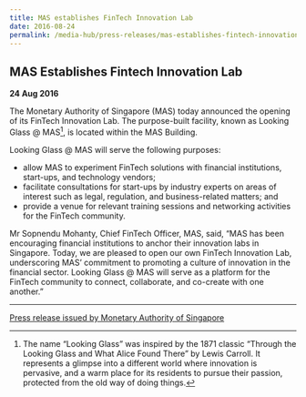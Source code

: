 ```yaml
---
title: MAS establishes FinTech Innovation Lab
date: 2016-08-24
permalink: /media-hub/press-releases/mas-establishes-fintech-innovation-lab/
---
```

## MAS Establishes Fintech Innovation Lab ##

**24 Aug 2016**

The Monetary Authority of Singapore (MAS) today announced the opening of its FinTech Innovation Lab. The purpose-built facility, known as Looking Glass @ MAS[^1], is located within the MAS Building.

Looking Glass @ MAS will serve the following purposes:

* allow MAS to experiment FinTech solutions with financial institutions, start-ups, and technology vendors;
* facilitate consultations for start-ups by industry experts on areas of interest such as legal, regulation, and business-related matters; and
* provide a venue for relevant training sessions and networking activities for the FinTech community.
    
Mr Sopnendu Mohanty, Chief FinTech Officer, MAS, said, “MAS has been encouraging financial institutions to anchor their innovation labs in Singapore. Today, we are pleased to open our own FinTech Innovation Lab, underscoring MAS’ commitment to promoting a culture of innovation in the financial sector. Looking Glass @ MAS will serve as a platform for the FinTech community to connect, collaborate, and co-create with one another.”

--------

[^1]: The name “Looking Glass” was inspired by the 1871 classic “Through the Looking Glass and What Alice Found There” by Lewis Carroll. It represents a glimpse into a different world where innovation is pervasive, and a warm place for its residents to pursue their passion, protected from the old way of doing things.

[Press release issued by Monetary Authority of Singapore](https://www.mas.gov.sg/news/media-releases/2016/mas-establishes-fintech-innovation-lab)